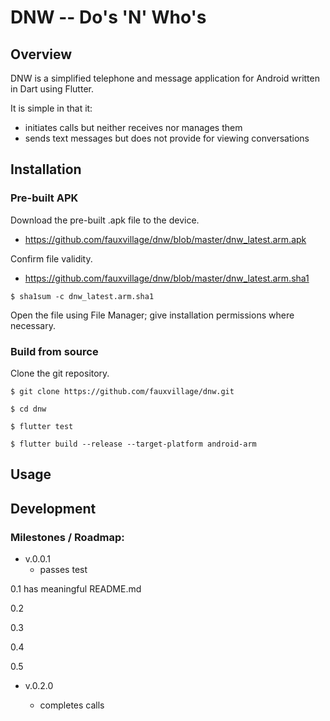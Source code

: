 # DNW -- Do's 'N' Who's 

## Overview

DNW is a simplified telephone and message application for Android
written in Dart using Flutter.

It is simple in that it:

- initiates calls but neither receives nor manages them
- sends text messages but does not provide for viewing conversations

## Installation

### Pre-built APK

Download the pre-built .apk file to the device. 
  - https://github.com/fauxvillage/dnw/blob/master/dnw_latest.arm.apk

Confirm file validity.


  - https://github.com/fauxvillage/dnw/blob/master/dnw_latest.arm.sha1

`$ sha1sum -c dnw_latest.arm.sha1 `


Open the file using File Manager; give installation permissions where necessary.

### Build from source

Clone the git repository.

`$ git clone https://github.com/fauxvillage/dnw.git
`

`$ cd dnw`

`$ flutter test`

`$ flutter build --release --target-platform android-arm`

## Usage

## Development

### Milestones / Roadmap:

- v.0.0.1
  - passes test

0.1
  has meaningful README.md

0.2

0.3

0.4

0.5

- v.0.2.0


  - completes calls
